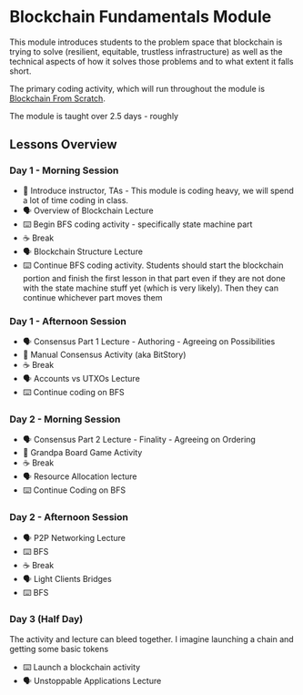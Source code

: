 # Blockchain Fundamentals Module

This module introduces students to the problem space that blockchain is trying to solve (resilient, equitable, trustless infrastructure) as well as the technical aspects of how it solves those problems and to what extent it falls short.

The primary coding activity, which will run throughout the module is [Blockchain From Scratch](https://github.com/JoshOrndorff/blockchain-from-scratch/).

The module is taught over 2.5 days - roughly

## Lessons Overview

### Day 1 - Morning Session

- 📛 Introduce instructor, TAs - This module is coding heavy, we will spend a lot of time coding in class.
- 🗣️ Overview of Blockchain Lecture
- ⌨️ Begin BFS coding activity - specifically state machine part
- ☕ Break
- 🗣️ Blockchain Structure Lecture
- ⌨️ Continue BFS coding activity. Students should start the blockchain portion and finish the first lesson in that part even if they are not done with the state machine stuff yet (which is very likely). Then they can continue whichever part moves them

### Day 1 - Afternoon Session

- 🗣️ Consensus Part 1 Lecture - Authoring - Agreeing on Possibilities
- 🎲 Manual Consensus Activity (aka BitStory)
- ☕ Break
- 🗣️ Accounts vs UTXOs Lecture
- ⌨️ Continue coding on BFS

### Day 2 - Morning Session

- 🗣️ Consensus Part 2 Lecture - Finality - Agreeing on Ordering
- 🎲 Grandpa Board Game Activity
- ☕ Break
- 🗣️ Resource Allocation lecture
- ⌨️ Continue Coding on BFS

### Day 2 - Afternoon Session

- 🗣️ P2P Networking Lecture
- ⌨️ BFS
- ☕ Break
- 🗣️ Light Clients Bridges
- ⌨️ BFS

### Day 3 (Half Day)

The activity and lecture can bleed together. I imagine launching a chain and getting some basic tokens

- ⌨️ Launch a blockchain activity
- 🗣️ Unstoppable Applications Lecture

